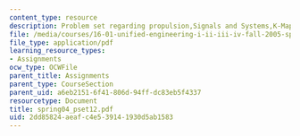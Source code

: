 ```yaml
---
content_type: resource
description: Problem set regarding propulsion,Signals and Systems,K-Maps.
file: /media/courses/16-01-unified-engineering-i-ii-iii-iv-fall-2005-spring-2006/2dd85824aeafc4e539141930d5ab1583_spring04_pset12.pdf
file_type: application/pdf
learning_resource_types:
- Assignments
ocw_type: OCWFile
parent_title: Assignments
parent_type: CourseSection
parent_uid: a6eb2151-6f41-806d-94ff-dc83eb5f4337
resourcetype: Document
title: spring04_pset12.pdf
uid: 2dd85824-aeaf-c4e5-3914-1930d5ab1583
---
```

